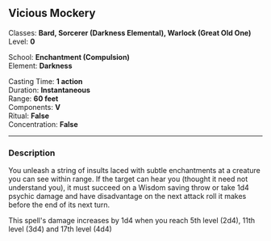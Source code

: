 ## Vicious Mockery

Classes: **Bard, Sorcerer (Darkness Elemental), Warlock (Great Old One)**  
Level: **0**  

School: **Enchantment (Compulsion)**  
Element: **Darkness**  

Casting Time: **1 action**  
Duration: **Instantaneous**  
Range: **60 feet**  
Components: **V**  
Ritual: **False**  
Concentration: **False**  

------

### Description

You unleash a string of insults laced with subtle enchantments at a creature you can see within range. If the target can hear you (thought it need not understand you), it must succeed on a Wisdom saving throw or take 1d4 psychic damage and have disadvantage on the next attack roll it makes before the end of its next turn.

This spell's damage increases by 1d4 when you reach 5th level (2d4), 11th level (3d4) and 17th level (4d4)